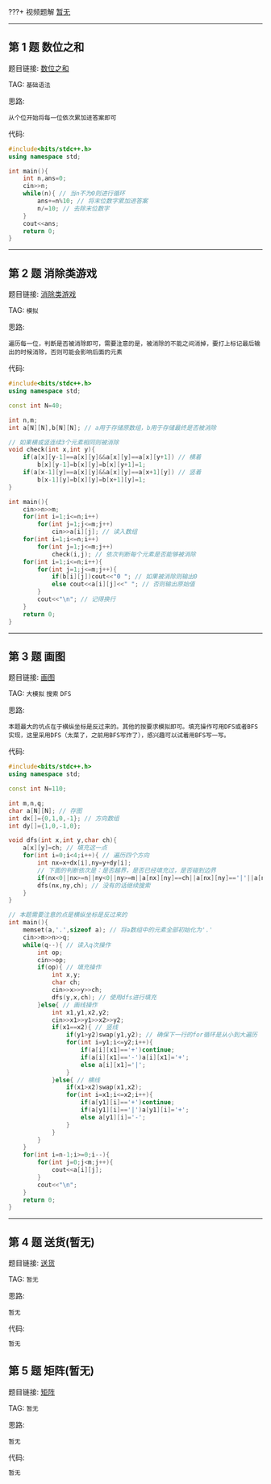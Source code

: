 ???+ 视频题解
[暂无]()

---

## 第 1 题 数位之和

题目链接: [数位之和](http://118.190.20.162/view.page?gpid=T37)

TAG: `基础语法`

思路:

`从个位开始将每一位依次累加进答案即可`

代码:

```cpp linenums="1"
#include<bits/stdc++.h>
using namespace std;

int main(){
    int n,ans=0;
    cin>>n;
    while(n){ // 当n不为0则进行循环
        ans+=n%10; // 将末位数字累加进答案
        n/=10; // 去除末位数字
    }
    cout<<ans;
    return 0;
}
```

---

## 第 2 题 消除类游戏

题目链接: [消除类游戏](http://118.190.20.162/view.page?gpid=T36)

TAG: `模拟`

思路:

`遍历每一位，判断是否被消除即可，需要注意的是，被消除的不能之间消掉，要打上标记最后输出的时候消除，否则可能会影响后面的元素`

代码:

```cpp linenums="1"
#include<bits/stdc++.h>
using namespace std;

const int N=40;

int n,m;
int a[N][N],b[N][N]; // a用于存储原数组，b用于存储最终是否被消除

// 如果横或竖连续3个元素相同则被消除
void check(int x,int y){
    if(a[x][y-1]==a[x][y]&&a[x][y]==a[x][y+1]) // 横着
        b[x][y-1]=b[x][y]=b[x][y+1]=1;
    if(a[x-1][y]==a[x][y]&&a[x][y]==a[x+1][y]) // 竖着
        b[x-1][y]=b[x][y]=b[x+1][y]=1;
}

int main(){
    cin>>n>>m;
    for(int i=1;i<=n;i++)
        for(int j=1;j<=m;j++)
            cin>>a[i][j]; // 读入数组
    for(int i=1;i<=n;i++)
        for(int j=1;j<=m;j++)
            check(i,j); // 依次判断每个元素是否能够被消除
    for(int i=1;i<=n;i++){
        for(int j=1;j<=m;j++){
            if(b[i][j])cout<<"0 "; // 如果被消除则输出0
            else cout<<a[i][j]<<" "; // 否则输出原始值
        }
        cout<<"\n"; // 记得换行
    }
    return 0;
}
```

---

## 第 3 题 画图

题目链接: [画图](http://118.190.20.162/view.page?gpid=T35)

TAG: `大模拟` `搜索` `DFS`

思路:

`本题最大的坑点在于横纵坐标是反过来的。其他的按要求模拟即可。填充操作可用DFS或者BFS实现，这里采用DFS（太菜了，之前用BFS写炸了），感兴趣可以试着用BFS写一写。`

代码:

```cpp linenums="1"
#include<bits/stdc++.h>
using namespace std;

const int N=110;

int m,n,q;
char a[N][N]; // 存图
int dx[]={0,1,0,-1}; // 方向数组
int dy[]={1,0,-1,0};

void dfs(int x,int y,char ch){
    a[x][y]=ch; // 填充这一点
    for(int i=0;i<4;i++){ // 遍历四个方向
        int nx=x+dx[i],ny=y+dy[i];
        // 下面的判断依次是：是否越界，是否已经填充过，是否碰到边界
        if(nx<0||nx>=n||ny<0||ny>=m||a[nx][ny]==ch||a[nx][ny]=='|'||a[nx][ny]=='-'||a[nx][ny]=='+')continue;
        dfs(nx,ny,ch); // 没有的话继续搜索
    }
}

// 本题需要注意的点是横纵坐标是反过来的
int main(){
    memset(a,'.',sizeof a); // 将a数组中的元素全部初始化为'.'
    cin>>m>>n>>q;
    while(q--){ // 读入q次操作
        int op;
        cin>>op;
        if(op){ // 填充操作
            int x,y;
            char ch;
            cin>>x>>y>>ch;
            dfs(y,x,ch); // 使用dfs进行填充
        }else{ // 画线操作
            int x1,y1,x2,y2;
            cin>>x1>>y1>>x2>>y2;
            if(x1==x2){ // 竖线
                if(y1>y2)swap(y1,y2); // 确保下一行的for循环是从小到大遍历
                for(int i=y1;i<=y2;i++){
                    if(a[i][x1]=='+')continue;
                    if(a[i][x1]=='-')a[i][x1]='+';
                    else a[i][x1]='|';
                }
            }else{ // 横线
                if(x1>x2)swap(x1,x2);
                for(int i=x1;i<=x2;i++){
                    if(a[y1][i]=='+')continue;
                    if(a[y1][i]=='|')a[y1][i]='+';
                    else a[y1][i]='-';
                }
            }
        }
    }
    for(int i=n-1;i>=0;i--){
        for(int j=0;j<m;j++){
            cout<<a[i][j];
        }
        cout<<"\n";
    }
    return 0;
}
```

---

## 第 4 题 送货(暂无)

题目链接: [送货](http://118.190.20.162/view.page?gpid=T34)

TAG: `暂无`

思路:

`暂无`

代码:

```cpp linenums="1"
暂无
```

## 第 5 题 矩阵(暂无)

题目链接: [矩阵](http://118.190.20.162/view.page?gpid=T33)

TAG: `暂无`

思路:

`暂无`

代码:

```cpp linenums="1"
暂无
```
